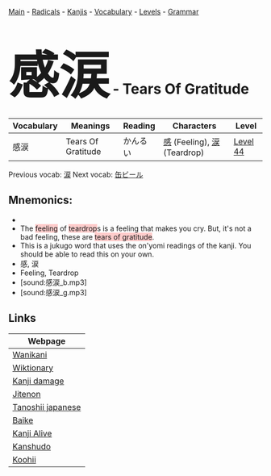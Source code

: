 <style> bigfont {font-size: 100px}</style>
[Main](../README.md) -
[Radicals](../radicals.md) -
[Kanjis](../kanjis.md) -
[Vocabulary](../vocabulary.md) -
[Levels](../levels.md) -
[Grammar](../grammar.md)
# <bigfont> 感涙</bigfont> - Tears Of Gratitude 

| Vocabulary | Meanings | Reading | Characters | Level |
| --- | --- | --- | --- | --- |
| 感涙 | Tears Of Gratitude | かんるい |  [感](../kanjis/感.md) (Feeling), [涙](../kanjis/涙.md) (Teardrop) | [Level 44](../levels/wk_level44.md) |

Previous vocab: [涙](涙.md) Next vocab: [缶ビール](缶ビール.md) 

## Mnemonics:

* 
* The <span style="background-color:#ffcccb"> feeling</span> of <span style="background-color:#ffcccb"> teardrop</span>s is a feeling that makes you cry. But, it's not a bad feeling, these are <span style="background-color:#ffcccb"> tears of gratitude</span>.
* This is a jukugo word that uses the on'yomi readings of the kanji. You should be able to read this on your own.
* 感, 涙
* Feeling, Teardrop
* [sound:感涙_b.mp3]
* [sound:感涙_g.mp3]


## Links 

| Webpage |
| --- |
| [Wanikani          ](https://www.wanikani.com/kanji/感涙) |
| [Wiktionary        ](https://en.wiktionary.org/wiki/感涙) |
| [Kanji damage      ](http://www.kanjidamage.com/kanji/search?utf8=✓&q=感涙) |
| [Jitenon           ](https://jitenon.com/kanji/感涙) |
| [Tanoshii japanese ](https://www.tanoshiijapanese.com/dictionary/kanji.cfm?k=感涙) |
| [Baike             ](https://baike.baidu.com/item/感涙) |
| [Kanji Alive       ](https://app.kanjialive.com/感涙) |
| [Kanshudo          ](https://www.kanshudo.com/searchmn?q=感涙) |
| [Koohii            ](https://kanji.koohii.com/study/kanji/感涙) |
